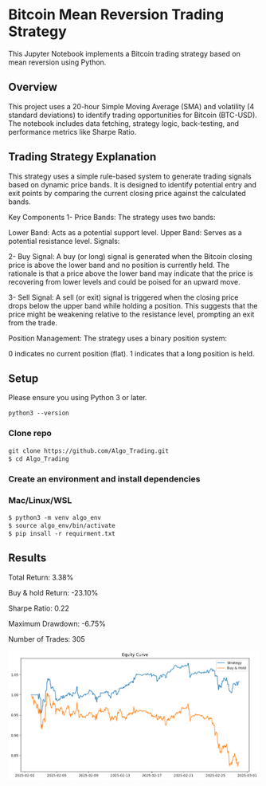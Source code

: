 # Bitcoin Mean Reversion Trading Strategy

This Jupyter Notebook implements a Bitcoin trading strategy based on mean reversion using Python.

## Overview

This project uses a 20-hour Simple Moving Average (SMA) and volatility (4 standard deviations) to identify trading opportunities for Bitcoin (BTC-USD). The notebook includes data fetching, strategy logic, back-testing, and performance metrics like Sharpe Ratio. 

## Trading Strategy Explanation
This strategy uses a simple rule-based system to generate trading signals based on dynamic price bands. It is designed to identify potential entry and exit points by comparing the current closing price against the calculated bands.

Key Components
1- Price Bands:
The strategy uses two bands:

Lower Band: Acts as a potential support level.
Upper Band: Serves as a potential resistance level.
Signals:

2- Buy Signal:
A buy (or long) signal is generated when the Bitcoin closing price is above the lower band and no position is currently held. The rationale is that a price above the lower band may indicate that the price is recovering from lower levels and could be poised for an upward move.

3- Sell Signal:
A sell (or exit) signal is triggered when the closing price drops below the upper band while holding a position. This suggests that the price might be weakening relative to the resistance level, prompting an exit from the trade.

Position Management:
The strategy uses a binary position system:

0 indicates no current position (flat).
1 indicates that a long position is held.

## Setup

Please ensure you using Python 3 or later.

```
python3 --version
```

### Clone repo

```
git clone https://github.com/Algo_Trading.git
$ cd Algo_Trading
```

### Create an environment and install dependencies

### Mac/Linux/WSL

```
$ python3 -m venv algo_env
$ source algo_env/bin/activate
$ pip insall -r requirment.txt
```

## Results

Total Return: 3.38%

Buy & hold Return: -23.10%

Sharpe Ratio: 0.22

Maximum Drawdown: -6.75%

Number of Trades: 305

![alt text](image.png)
